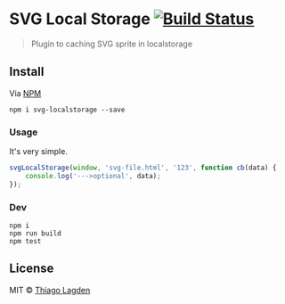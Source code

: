 # SVG Local Storage [![Build Status](https://travis-ci.org/lagden/svg-localstorage.svg?branch=master)](https://travis-ci.org/lagden/svg-localstorage)

> Plugin to caching SVG sprite in localstorage

## Install

Via [NPM](http://.npmjs.com/)

```
npm i svg-localstorage --save
```


### Usage

It's very simple.

```javascript
svgLocalStorage(window, 'svg-file.html', '123', function cb(data) {
	console.log('--->optional', data);
});
```

### Dev

```
npm i
npm run build
npm test
```


## License

MIT © [Thiago Lagden](http://lagden.in)
